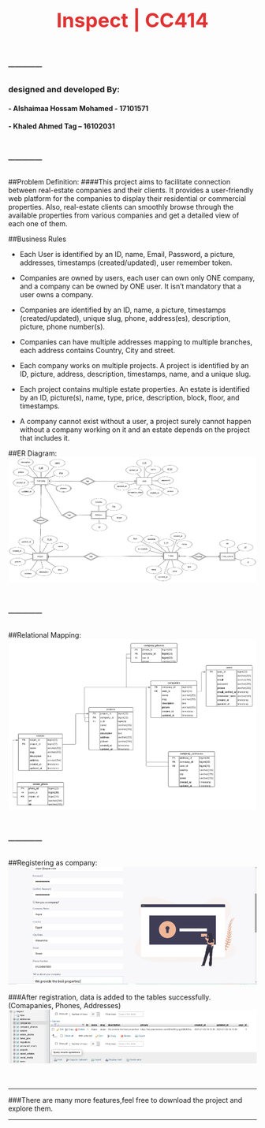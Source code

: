 <p align="center" style="color:rgb(225,50,50);font-size: 40px;font-weight: bold">Inspect | CC414</p>

<p style="color:rgb(100,100,100);font-size: 30px;">_____</p>

### designed and developed By:
#### - Alshaimaa Hossam Mohamed - 17101571
#### - Khaled Ahmed Tag – 16102031

<p style="color:rgb(100,100,100);font-size: 30px;">_____</p>

##Problem Definition:
####This project aims to facilitate connection between real-estate companies and their clients. It provides a user-friendly web platform for the companies to display their residential or commercial properties. Also, real-estate clients can smoothly browse through the available properties from various companies and get a detailed view of each one of them. 

##Business Rules
-	Each User is identified by an ID, name, Email, Password, a picture,  addresses, timestamps (created/updated), user remember token.


-	Companies are owned by users, each user can own only ONE company, and a company can be owned by ONE user. It isn’t mandatory that a user owns a company.


-	Companies are identified by an ID, name, a picture, timestamps (created/updated), unique slug, phone, address(es), description, picture, phone number(s).


-	Companies can have multiple addresses mapping to multiple branches, each address contains Country, City and street.


-	Each company works on multiple projects. A project is identified by an ID, picture, address, description, timestamps, name, and a unique slug.


-	Each project contains multiple estate properties. An estate is identified by an ID, picture(s), name, type, price, description, block, floor, and timestamps.


-	A company cannot exist without a user, a project surely cannot happen without a company working on it and an estate depends on the project that includes it.

##ER Diagram:
![img_4.png](img_4.png)
<p style="color:rgb(100,100,100);font-size: 30px;">_____</p>

##Relational Mapping:
![img_6.png](img_6.png)
<p style="color:rgb(100,100,100);font-size: 30px;">_____</p>

##Registering as company:
![img_8.png](img_8.png)


###After registration, data is added to the tables successfully. (Comapanies, Phones, Addresses)
![img_10.png](img_10.png)
<br>
<br>
<br>
<hr style="color:rgb(100,100,100);">

###There are many more features,feel free to download the project and explore them.

<hr style="color:rgb(100,100,100);">
<br>
<br>
<br>
